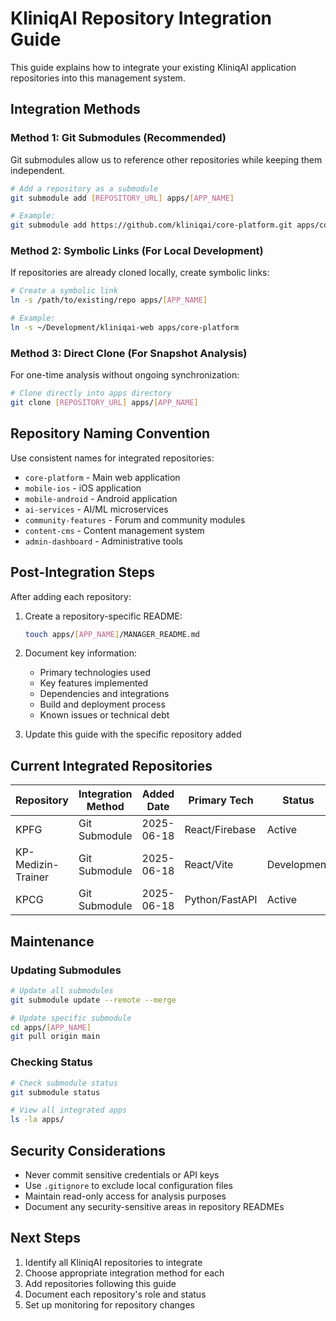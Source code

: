 # KliniqAI Repository Integration Guide

This guide explains how to integrate your existing KliniqAI application repositories into this management system.

## Integration Methods

### Method 1: Git Submodules (Recommended)

Git submodules allow us to reference other repositories while keeping them independent.

```bash
# Add a repository as a submodule
git submodule add [REPOSITORY_URL] apps/[APP_NAME]

# Example:
git submodule add https://github.com/kliniqai/core-platform.git apps/core-platform
```

### Method 2: Symbolic Links (For Local Development)

If repositories are already cloned locally, create symbolic links:

```bash
# Create a symbolic link
ln -s /path/to/existing/repo apps/[APP_NAME]

# Example:
ln -s ~/Development/kliniqai-web apps/core-platform
```

### Method 3: Direct Clone (For Snapshot Analysis)

For one-time analysis without ongoing synchronization:

```bash
# Clone directly into apps directory
git clone [REPOSITORY_URL] apps/[APP_NAME]
```

## Repository Naming Convention

Use consistent names for integrated repositories:
- `core-platform` - Main web application
- `mobile-ios` - iOS application
- `mobile-android` - Android application
- `ai-services` - AI/ML microservices
- `community-features` - Forum and community modules
- `content-cms` - Content management system
- `admin-dashboard` - Administrative tools

## Post-Integration Steps

After adding each repository:

1. Create a repository-specific README:
   ```bash
   touch apps/[APP_NAME]/MANAGER_README.md
   ```

2. Document key information:
   - Primary technologies used
   - Key features implemented
   - Dependencies and integrations
   - Build and deployment process
   - Known issues or technical debt

3. Update this guide with the specific repository added

## Current Integrated Repositories

| Repository | Integration Method | Added Date | Primary Tech | Status |
|------------|-------------------|------------|--------------|--------|
| KPFG | Git Submodule | 2025-06-18 | React/Firebase | Active |
| KP-Medizin-Trainer | Git Submodule | 2025-06-18 | React/Vite | Development |
| KPCG | Git Submodule | 2025-06-18 | Python/FastAPI | Active |

## Maintenance

### Updating Submodules
```bash
# Update all submodules
git submodule update --remote --merge

# Update specific submodule
cd apps/[APP_NAME]
git pull origin main
```

### Checking Status
```bash
# Check submodule status
git submodule status

# View all integrated apps
ls -la apps/
```

## Security Considerations

- Never commit sensitive credentials or API keys
- Use `.gitignore` to exclude local configuration files
- Maintain read-only access for analysis purposes
- Document any security-sensitive areas in repository READMEs

## Next Steps

1. Identify all KliniqAI repositories to integrate
2. Choose appropriate integration method for each
3. Add repositories following this guide
4. Document each repository's role and status
5. Set up monitoring for repository changes